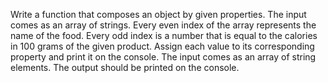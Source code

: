 Write a function that composes an object by given properties. The input comes as an array of strings. Every even index of the array represents the name of the food. Every odd index is a number that is equal to the calories in 100 grams of the given product. Assign each value to its corresponding property and print it on the console.
The input comes as an array of string elements.
The output should be printed on the console.

